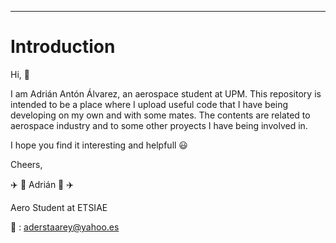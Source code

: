 ---------------------------------------------------------------------------------------------------------------------------------------------------------------------

# Introduction

Hi, :wave:

I am Adrián Antón Álvarez, an aerospace student at UPM. This repository is intended to be a place where I upload useful code that I have being developing on my own and with some mates. The contents are related to aerospace industry and to some other proyects I have being involved in. 

I hope you find it interesting and helpfull :smiley:

Cheers,

:airplane: :rocket: Adrián :rocket: :airplane:

Aero Student at ETSIAE

:e-mail: : aderstaarey@yahoo.es

<!---
AdrianAA00/AdrianAA00 is a ✨ special ✨ repository because its `README.md` (this file) appears on your GitHub profile.
You can click the Preview link to take a look at your changes.
--->

